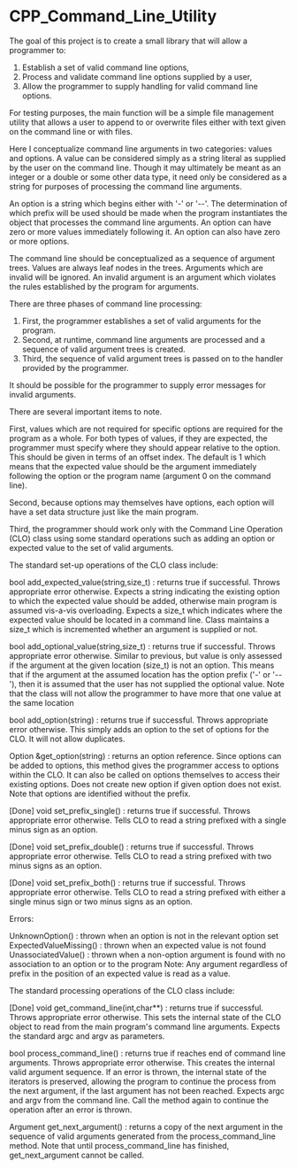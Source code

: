 # CPP_Command_Line_Utility

The goal of this project is to create a small library that will allow a
programmer to:
  1) Establish a set of valid command line options,
  2) Process and validate command line options supplied by a user,
  3) Allow the programmer to supply handling for valid command line options.

For testing purposes, the main function will be a simple file management
utility that allows a user to append to or overwrite files either with text
given on the command line or with files.

Here I conceptualize command line arguments in two categories: values and
options. A value can be considered simply as a string literal as supplied by
the user on the command line. Though it may ultimately be meant as an integer
or a double or some other data type, it need only be considered as a string
for purposes of processing the command line arguments.

An option is a string which begins either with '-' or '--'. The determination
of which prefix will be used should be made when the program instantiates the
object that processes the command line arguments. An option can have zero or
more values immediately following it. An option can also have zero or more
options.

The command line should be conceptualized as a sequence of argument trees.
Values are always leaf nodes in the trees. Arguments which are invalid will be
ignored. An invalid argument is an argument which violates the rules
established by the program for arguments.

There are three phases of command line processing:

1) First, the programmer establishes a set of valid arguments for the program.
2) Second, at runtime, command line arguments are processed and a sequence of
   valid argument trees is created.
3) Third, the sequence of valid argument trees is passed on to the handler
   provided by the programmer.

It should be possible for the programmer to supply error messages for invalid
arguments.

There are several important items to note.

First, values which are not required for specific options are required for the
program as a whole. For both types of values, if they are expected, the
programmer must specify where they should appear relative to the option. This
should be given in terms of an offset index. The default is 1 which means that
the expected value should be the argument immediately following the option or
the program name (argument 0 on the command line).

Second, because options may themselves have options, each option will have a
set data structure just like the main program.

Third, the programmer should work only with the Command Line Operation (CLO)
class using some standard operations such as adding an option or expected value
to the set of valid arguments.

The standard set-up operations of the CLO class include:

bool add_expected_value(string,size_t) : returns true if successful. Throws
appropriate error otherwise. Expects a string indicating the existing option to
which the expected value should be added, otherwise main program is assumed
vis-a-vis overloading. Expects a size_t which indicates where the expected
value should be located in a command line. Class maintains a size_t which is
incremented whether an argument is supplied or not.

bool add_optional_value(string,size_t) : returns true if successful. Throws
appropriate error otherwise. Similar to previous, but value is only assessed if
the argument at the given location (size_t) is not an option. This means that
if the argument at the assumed location has the option prefix ('-' or '--'),
then it is assumed that the user has not supplied the optional value. Note that
the class will not allow the programmer to have more that one value at the same
location

bool add_option(string) : returns true if successful. Throws appropriate error
otherwise. This simply adds an option to the set of options for the CLO. It
will not allow duplicates.

Option &get_option(string) : returns an option reference. Since options can be
added to options, this method gives the programmer access to options within the
CLO. It can also be called on options themselves to access their existing
options. Does not create new option if given option does not exist. Note that
options are identified without the prefix.

[Done] void set_prefix_single() : returns true if successful. Throws appropriate error
otherwise. Tells CLO to read a string prefixed with a single minus sign as an
option.

[Done] void set_prefix_double() : returns true if successful. Throws appropriate error
otherwise. Tells CLO to read a string prefixed with two minus signs as an
option.

[Done] void set_prefix_both() : returns true if successful. Throws appropriate error
otherwise. Tells CLO to read a string prefixed with either a single minus sign
or two minus signs as an option.

Errors:

UnknownOption() : thrown when an option is not in the relevant option set
ExpectedValueMissing() : thrown when an expected value is not found
UnassociatedValue() : thrown when a non-option argument is found with no
                    association to an option or to the program
Note: Any argument regardless of prefix in the position of an expected value is
read as a value.

The standard processing operations of the CLO class include:

[Done] void get_command_line(int,char**) : returns true if successful. Throws
appropriate error otherwise. This sets the internal state of the CLO object to
read from the main program's command line arguments. Expects the standard argc
and argv as parameters.

bool process_command_line() : returns true if reaches end of command line
arguments. Throws appropriate error otherwise. This creates the internal valid
argument sequence. If an error is thrown, the internal state of the iterators
is preserved, allowing the program to continue the process from the next
argument, if the last argument has not been reached. Expects argc and argv from
the command line. Call the method again to continue the operation after an
error is thrown.

Argument get_next_argument() : returns a copy of the next argument in the
sequence of valid arguments generated from the process_command_line method.
Note that until process_command_line has finished, get_next_argument cannot be
called.
